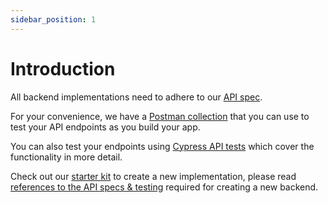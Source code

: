 ```yaml
---
sidebar_position: 1
---
```


# Introduction

All backend implementations need to adhere to our [API spec](https://github.com/gothinkster/realworld/tree/main/api).

For your convenience, we have a [Postman collection](https://github.com/gothinkster/realworld/blob/main/api/Conduit.postman_collection.json) that you can use to test your API endpoints as you build your app.

You can also test your endpoints using [Cypress API tests](https://github.com/gothinkster/realworld/tree/main/apps/api-testing-cypress) which cover the functionality in more detail.

Check out our [starter kit](https://github.com/gothinkster/realworld-starter-kit) to create a new implementation, please read [references to the API specs & testing](https://realworld-docs.netlify.app/docs/specs/backend-specs/introduction) required for creating a new backend.
